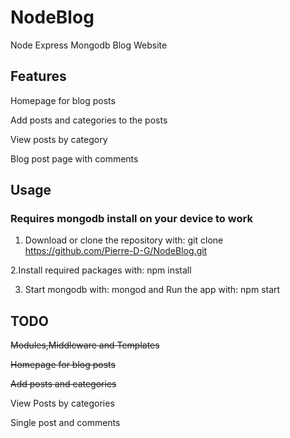 # NodeBlog
Node Express Mongodb Blog Website


## Features

Homepage for blog posts

Add posts and categories to the posts

View posts by category

Blog post page with comments

## Usage

### Requires mongodb install on your device to work

1. Download or clone the repository with: git clone https://github.com/Pierre-D-G/NodeBlog.git

2.Install required packages with: npm install

3. Start mongodb with: mongod and Run the app with: npm start

## TODO

~~Modules,Middleware and Templates~~

~~Homepage for blog posts~~

~~Add posts and categories~~

View Posts by categories

Single post and comments
